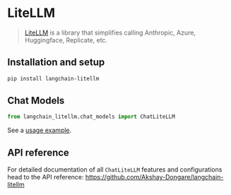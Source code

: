# LiteLLM

>[LiteLLM](https://github.com/BerriAI/litellm) is a library that simplifies calling Anthropic, Azure, Huggingface, Replicate, etc.

## Installation and setup

```bash
pip install langchain-litellm
```

## Chat Models
```python
from langchain_litellm.chat_models import ChatLiteLLM
```
See a [usage example](docs/litellm.ipynb).
## API reference
For detailed documentation of all `ChatLiteLLM` features and configurations head to the API reference: https://github.com/Akshay-Dongare/langchain-litellm

